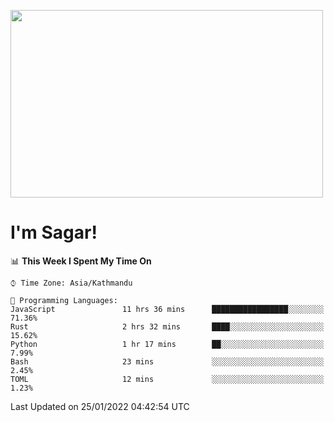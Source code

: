 
<img src="https://media.giphy.com/media/3ornk57KwDXf81rjWM/giphy.gif" width="500" height="300" frameBorder="0" class="giphy-embed" allowFullScreen></img>

#   I'm Sagar!

<!--START_SECTION:waka-->
📊 **This Week I Spent My Time On** 

```text
⌚︎ Time Zone: Asia/Kathmandu

💬 Programming Languages: 
JavaScript               11 hrs 36 mins      █████████████████░░░░░░░░   71.36% 
Rust                     2 hrs 32 mins       ████░░░░░░░░░░░░░░░░░░░░░   15.62% 
Python                   1 hr 17 mins        ██░░░░░░░░░░░░░░░░░░░░░░░   7.99% 
Bash                     23 mins             ░░░░░░░░░░░░░░░░░░░░░░░░░   2.45% 
TOML                     12 mins             ░░░░░░░░░░░░░░░░░░░░░░░░░   1.23%

```


 Last Updated on 25/01/2022 04:42:54 UTC
<!--END_SECTION:waka-->
